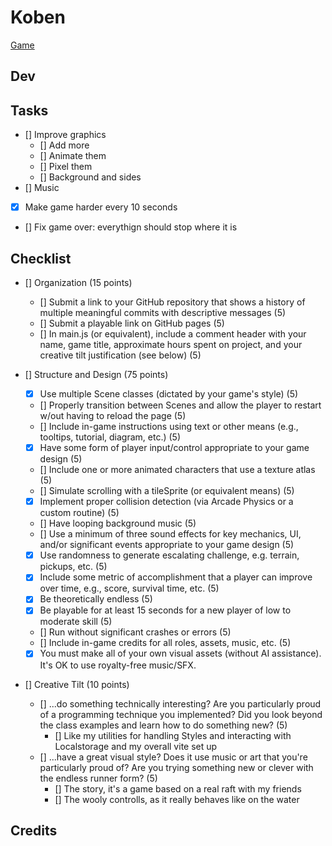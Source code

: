 # Koben

[Game](https://lukaharambasic.github.io/koben/)

## Dev

## Tasks

- [] Improve graphics
  - [] Add more
  - [] Animate them
  - [] Pixel them
  - [] Background and sides
- [] Music
- [x] Make game harder every 10 seconds
- [] Fix game over: everythign should stop where it is

## Checklist

- [] Organization (15 points)

  - [] Submit a link to your GitHub repository that shows a history of multiple meaningful commits with descriptive messages (5)
  - [] Submit a playable link on GitHub pages (5)
  - [] In main.js (or equivalent), include a comment header with your name, game title, approximate hours spent on project, and your creative tilt justification (see below) (5)

- [] Structure and Design (75 points)

  - [x] Use multiple Scene classes (dictated by your game's style) (5)
  - [] Properly transition between Scenes and allow the player to restart w/out having to reload the page (5)
  - [] Include in-game instructions using text or other means (e.g., tooltips, tutorial, diagram, etc.) (5)
  - [x] Have some form of player input/control appropriate to your game design (5)
  - [] Include one or more animated characters that use a texture atlas (5)
  - [] Simulate scrolling with a tileSprite (or equivalent means) (5)
  - [x] Implement proper collision detection (via Arcade Physics or a custom routine) (5)
  - [] Have looping background music (5)
  - [] Use a minimum of three sound effects for key mechanics, UI, and/or significant events appropriate to your game design (5)
  - [x] Use randomness to generate escalating challenge, e.g. terrain, pickups, etc. (5)
  - [x] Include some metric of accomplishment that a player can improve over time, e.g., score, survival time, etc. (5)
  - [x] Be theoretically endless (5)
  - [x] Be playable for at least 15 seconds for a new player of low to moderate skill (5)
  - [] Run without significant crashes or errors (5)
  - [] Include in-game credits for all roles, assets, music, etc. (5)
  - [x] You must make all of your own visual assets (without AI assistance). It's OK to use royalty-free music/SFX.

- [] Creative Tilt (10 points)
  - [] ...do something technically interesting? Are you particularly proud of a programming technique you implemented? Did you look beyond the class examples and learn how to do something new? (5)
    - [] Like my utilities for handling Styles and interacting with Localstorage and my overall vite set up
  - [] ...have a great visual style? Does it use music or art that you're particularly proud of? Are you trying something new or clever with the endless runner form? (5)
    - [] The story, it's a game based on a real raft with my friends
    - [] The wooly controlls, as it really behaves like on the water

## Credits
